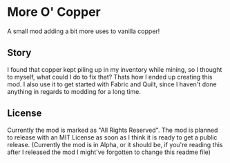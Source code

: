 # More O' Copper

A small mod adding a bit more uses to vanilla copper!

## Story

I found that copper kept piling up in my inventory while mining, so I thought to myself, what could I do to fix that?
Thats how I ended up creating this mod. I also use it to get started with Fabric and Quilt, since I haven't done anything in regards to modding for a long time.

## License

Currently the mod is marked as "All Rights Reserved".
The mod is planned to release with an MIT License as soon as I think it is ready to get a public release. (Currently the mod is in Alpha, or it should be, if you're reading this after I released the mod I might've forgotten to change this readme file)
